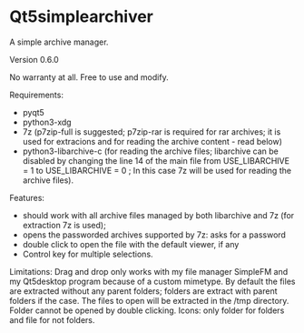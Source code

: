 # Qt5simplearchiver
A simple archive manager.

Version 0.6.0

No warranty at all. Free to use and modify.

Requirements:
- pyqt5
- python3-xdg
- 7z (p7zip-full is suggested; p7zip-rar is required for rar archives; it is used for extracions and for reading the archive content - read below)
- python3-libarchive-c (for reading the archive files; libarchive can be disabled by changing the line 14 of the main file from USE_LIBARCHIVE = 1 to USE_LIBARCHIVE = 0 ; In this case 7z will be used for reading the archive files).

Features:
- should work with all archive files managed by both libarchive and 7z (for extraction 7z is used);
- opens the passworded archives supported by 7z: asks for a password
- double click to open the file with the default viewer, if any
- Control key for multiple selections.

Limitations: Drag and drop only works with my file manager SimpleFM and my Qt5desktop program because of a custom mimetype. By default the files are extracted without any parent folders; folders are extract with parent folders if the case. The files to open will be extracted in the /tmp directory. Folder cannot be opened by double clicking. Icons: only folder for folders and file for not folders.
